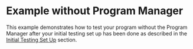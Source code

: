 # Example without Program Manager

This example demonstrates how to test your program without the Program Manager after your initial testing set up has been done as described in the [Initial Testing Set Up](./setup.md) section.
